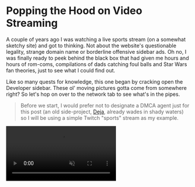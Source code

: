 # Popping the Hood on Video Streaming

A couple of years ago I was watching a live sports stream (on a somewhat sketchy site) and got to thinking. Not about the website's questionable legality, strange domain name or borderline offensive sidebar ads. Oh no, I was finally ready to peek behind the black box that had given me hours and hours of rom-coms, compilations of dads catching foul balls and Star Wars fan theories, just to see what I could find out.

Like so many quests for knowledge, this one began by cracking open the Developer sidebar. These ol' moving pictures gotta come from somewhere right? So let's hop on over to the network tab to see what's in the pipes.

> Before we start, I would prefer not to designate a DMCA agent just for this post (an old side-project, [Deja](/projects#deja), already wades in shady waters) so I will be using a simple Twitch "sports" stream as my example.

<video src='https://www.jdhayford.io/videos/blogs/video-1.mp4' alt='Demo of Network Requests in Developer Sidebar' autoPlay loop muted>

Well that certainly looks active. We can see new requests being made every few seconds but what we notice is that there are a bunch of GET requests to some files either ending in `.ts` or `.m3u8`. Let's take a look at a request for a `.ts` file: 

`GET https://video-edge-8c7268.mia02.abs.hls.ttvnw.net/v1/segment/CooFP2R-...etc...brAeZag.ts`

<img class='small' src='https://jdhayford.io/images/request-body.png' alt='request body, it is binary encoded into UTF-8, and its not pretty'>

So actually if you look closely you'll notice `G@` which is commonly used with - just messing around, this is a binary file in mortal tongue (the `Content-Type` header from the response is `application/octet-stream`). Let's see what our file system thinks of it.

<img  src='https://jdhayford.io/images/file-row.png' alt='.ts file in the file browser, showing its suggested file type'>

Now we notice that the file system recognizes this `.ts` file extension as a "MPEG-2 Transport Stream". Now if you aren't familiar with MPEG, it stands for Moving Pictures Experts Group which is the working group that brought us neat things like the MP3 and MP4 (you can learn more about the group, the invention of MP3 and all of the drama involved in [How Music Got Free](https://www.amazon.com/How-Music-Got-Free-Obsession/dp/0143109340)).

A quick wikipedia sesh of "MPEG-2" reveals to us that it is the generic coding of ~~moving pictures and associated audio information~~ video.  Our second trip to wiki tells us that a "Transport Stream" is just a fancy digital container for transmission of different audio and video codecs over unreliable means. Also, the starting sync byte is 0xff000000 ... remember that `G` from before?

When we open the file, our default video player takes over and gives us this:

<video src='https://www.jdhayford.io/videos/blogs/segment-example.mp4' alt='Demo of MPEG-2 transport stream' autoPlay loop muted>

2 seconds of glorious video! So the player is requesting a whole bunch of these tiny videos and stitching them together to make our stream. But this is no time to celebrate, we're not done here. We still have 2 big questions:

- a) Why are the video segments so short?
- b) How does the video player find all of these segments and put them together?

Some of you smarty pants might already have a guess or two for a) but we're going to save that for dessert, leaving us with b). So how does the player know what to do?

This brings us back to those `.m3u8` requests. A quick wiki gets us something called "M3U" which is described as such:

> (MP3 URL or Moving Picture Experts Group Audio Layer 3 Uniform Resource Locator in full) is a computer file format for a multimedia playlist.

Multimedia playlist huh? That sounds promising, let's take a peek at one:

`GET https://video-weaver.mia02.hls.ttvnw.net/v1/playlist/CooFC7G6yWcazgZqDN...etc...tg_EN-uv938sqw.m3u8`

<img src='https://jdhayford.io/images/raw-playlist.png' alt='request body including the content of an m3u8 file'>

Hey, would you look at that, its just a plain text file. As a friend of mine once said, "looks like they just went and commented the whole thing out". Anyway, we can see some cool metadata all prefixed with `#EXT`. There are even some custom tags Twitch has added in the form of `EXT-X-TWITCH-*`. Fun fact, the well known American rapper and songwriter DMX claims these files motivated his hit single "EXT gon' give it to you"  (...nobody?).

The most interesting part of this file is the latter half where we see a list of a bunch of links. If you look close, these links look a whole lot like the one we tracked to get that video segment earlier, and the number in `#EXTINF:2.000,live` matches here roughly to its duration. Neato! 

Now we know that these files are what the player uses to find the video segments for the stream. The problem here is that we only see a handful of 2-second segments here, but our stream keeps on chugging along. So where are the next segments? Time to check out that network activity again.

<img src='https://jdhayford.io/images/m3u-repeats.png' alt='network history filtering for m3u, showing repeated requests to the same url'>

Either our player keeps on forgetting what was in that playlist, or that file is not as static as we may have thought. Let's take a look at some of the responses.

<img src='https://jdhayford.io/images/playlist-timeline.png' alt='3 consecutive results of requests for the playlist file, showing the changes between them as the video segments slide up several places each time'>

So that's the trick. The playlist is constantly being updated and serves as a "sliding window" of the most recent part of the stream. The `EXT-X-MEDIA-SEQUENCE` tag now makes quite a bit of sense as it gives us an explicit way of determining how to order the playlists/manifests, going from 39437 to 39440 to 39441 in the example. All a player needs to do is poll this url on some interval to find if there are any new segments that it should fetch.

Now we know that the player runs off of a manifest file that is constantly updated, but how did we get this manifest url in the first place? And just for fun, how does a video player do things like allow us to change the quality/resolution of our stream?

Let's take a look at where it all began, the very first `.m3u8` request.

`GET https://usher.ttvnw.net/api/channel/hls/cyberlivearena11.m3u8`

<img src='https://jdhayford.io/images/updated-master-manifest.png' alt='content of a master manifest request'>

Jackpot! This manifest is very different from the ones we've seen so far and is often called the "master" manifest. Instead of a playlist of video segments, it serves as a playlist of other stream manifests. Looking at the metadata tags, we can see things like the resolution `RESOLUTION=1280x720`, frame rate `FRAME-RATE=30.000`, and name `NAME="720p"` of each stream option! Those names are exactly what the player uses to populate its quality menu:

<img class='tiny' src='https://jdhayford.io/images/quality-options.png' alt='video quality menu with different options like 720p and 480p'>

It even includes the bandwidth/bitrate `BANDWIDTH=2350314` of each stream. This is super useful because your player can use it with your network speed to determine the best stream it can use without stopping (hence the "Auto" option above), which is also called adaptive bit rate (ABR) streaming.

So there you have it, folks, we've solved the case. The main ingredients for a stream is a player and a manifest (and sometimes a library depending on the browser/platform to help the player with the logistics, i.e. [hls.js](https://github.com/video-dev/hls.js/)). Now remember there is a world of streaming out there and this is only one example, so we'll do some rapid-fire Q&A to solidify our understanding and add context.


### Is all video streaming done like this, using these `.m3u8` and `.ts` files?

> Definitely not, but it is the most common. This particular technique is conveniently called [HLS (HTTP Live Streaming)](https://en.wikipedia.org/wiki/HTTP_Live_Streaming). It was developed by Apple in 2009 and by far the leader in Adaptive Bit Rate streaming. The second most used method is called [MPEG-DASH (Dynamic Adaptive Streaming over HTTP)](https://en.wikipedia.org/wiki/Dynamic_Adaptive_Streaming_over_HTTP). DASH also uses the same general strategy of playlist files pointing to segments, however, its "playlists" are `.mpd` (media presentation description) files.

>  Other than `.mpd` files being XML (meh), DASH is codec and container format agnostic and just overall more flexible. It is also the first HTTP ABR method that is an international standard, unlike Apple's [HLS](https://en.wikipedia.org/wiki/HTTP_Live_Streaming), Microsoft's [Smooth Streaming](https://en.wikipedia.org/wiki/Adaptive_bitrate_streaming#Microsoft_Smooth_Streaming), Adobe's [HDS](https://en.wikipedia.org/wiki/Adaptive_bitrate_streaming#Adobe_HTTP_Dynamic_Streaming), etc. 

> This may not come as a surprise to anyone, but MPEG-DASH is not supported by Safari/iOS. So if you want your DASH stream to get invited to Apple's walled garden party, you'll likely have to generate an HLS compliant `.m3u8` playlist.

> I chose to focus on an HLS example here not only because it is the most prevalent, but also because the pure text manifests provide the friendliest visibility (looking at you XML) into how the bacon gets made.

### Is HLS only for video streams?

> Nuh-uh! Remember a transport stream is a "fancy digital container for transmission of different audio and video codecs". This hints that they can also be used to transmit segments of an audio stream, and manifests still get give us all of the same bells and whistles we talked about earlier.

### Is HLS only for live streams (vs video on-demand aka VOD)?

> Nope! It can easily be used for on-demand content. Instead of a constantly updating sliding window playlist, the manifest will be a static list of all of the segments that make up the entire program. Additionally, it will have the following metadata tag `#EXT-X-PLAYLIST-TYPE` set to `VOD`.

### If a live or on-demand stream tells you where all the segments are, what prevents people from grabbing the videos directly and potentially redistributing them?

> Oh you are a mischievous one aren't you? I won't go too deep into it as there is an entire world of content protection and Digital Rights Management (aka DRM). When it comes down to it, you either restrict access to the files (somewhat effective but relatively straightforward) or encrypt the videos to control the ability to play them with DRM (most effective but difficult due to dependency requirements across many players and platforms).
> 
> This was something I did a bit of exploration on while building a toy project called [Deja](/projects#deja) which is a chrome extension that lets the user generate a replay from a live stream (assuming its using HLS) from the chrome extension or the Deja web app. There are several ways you could approach this, but Deja essentially sent the manifests it saw in network traffic back to a server that, when a replay was requested, would attempt to fetch the relevant segments itself and stitch them together with [ffmpeg](https://ffmpeg.org/). 
> 
> Much like a lock pick set, it is not inherently illegal, but it can pretty easily be used by users to do some naughty things that violate the [DMCA](https://en.wikipedia.org/wiki/Digital_Millennium_Copyright_Act). If you recall from the beginning, I don't feel like dealing with all that hoopla. That is largely why I did it for fun, don't actively host it, and open source it in the hopes of being useful to someone else. 🤷‍♂️

### Why are the segments so short? How do you decide what length to use?

> Ah so you remembered! If we think about it, on the other side of a live video stream there is a constant feed of video that is being chopped up, encoded, and then uploaded to the origin server where our manifest can then include it for the client to fetch it. That means that if our segments are 30 seconds long, even if we ignore all of the intermediate steps, we will always be _at least_ 30 seconds behind the actual live event. So by reducing the size of those segments, we reduce the lowest possible delay between the initial recording and our player (commonly referred to as glass-to-glass in the industry). 
> 
> But why does Twitch stop at 2 seconds, why not go even lower? There are a lot of factors at play here, but we'll take a look at two main ones.
> 
> The first is fairly simple, each request from the client for a segment has some overhead time cost, so shorter segments means more overhead time cost, thus hurting throughput and adding latency. You can see this relationship graphed below for persistent and non-persistent connections ([source](https://streaminglearningcenter.com/blogs/choosing-the-optimal-segment-duration.html)):
>
> <img src='https://jdhayford.io/images/segment-graph.png' alt='graph of throughput vs segment length'>
> 
> The second relates to how the length of a segment affects its compression and memory size (which also determines how much total data has to be transferred through a system for a stream). Video encoding largely accomplishes compression by recording the changes/deltas in the frames over time rather than every single frame. 
> 
> Take a very short video, for example, 1 second long at 60 frames per second. It has to include the first frame as a full image (called the keyframe, which takes much more memory), and the rest of the 59 frames can be recreated from the compressed deltas. A 5-second video could be encoded using 1 keyframe, and then the rest of the 299 frames can be recreated using the deltas. This might not seem like a big difference, but these things can really add up when you are constantly doing multiple live events, each replicated into different quality encodings, and serving those to a massive audience. 
> 
> So why not just do very long segments to sacrifice latency for a cheaper AWS bill at the end of the month? This goes back into encoding, but there are diminishing returns on compression for the length of a segment as keyframes are usually included anyway every couple of seconds in the video for quality/consistency reasons. Just remember that the longer the segment, the longer it takes for a client to download the very first segment and actually start the stream.
> 
> To wrap up, it depends on your priorities but it is generally accepted that 2-6 seconds is a good length to use for live content, and something like 6-10 seconds for on-demand content.

And this brings our lovely [yak-shaving](https://dev.to/dance2die/shaving-yak-4g2m) session to a close. I truly hope this brief journey has left the reader with some understanding, appreciation, and curiosity the next time they watch a video stream. Thanks for tagging along!

> Note: It is also worth noting that we barely touched on the topic of video encoding/compression which is a fascinating and deep field of study in its own right (and a potential future blog topic). For anyone looking to dive a little deeper, I cannot think of a better place to start than with https://github.com/leandromoreira/digital_video_introduction for everything from basic video terminology to video codecs, compression techniques, etc.
> 
> Happy hunting :)